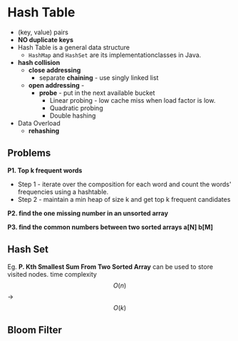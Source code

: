 <extoc></extoc>

# Hash Table

- (key, value) pairs
- **NO duplicate keys**
- Hash Table is a general data structure
    - `HashMap` and `HashSet` are its implementationclasses in Java.
- **hash collision**
    - **close addressing** 
        - separate **chaining** - use singly linked list
    - **open addressing** - 
        - **probe** - put in the next available bucket
            - Linear probing - low cache miss when load factor is low.
            - Quadratic probing
            - Double hashing
- Data Overload
    - **rehashing**

## Problems

__P1. Top k frequent words__

- Step 1 - iterate over the composition for each word and count the words' frequencies using a hashtable.
- Step 2 - maintain a min heap of size k and get top k frequent candidates

__P2. find the one missing number in an unsorted array__

__P3. find the common numbers between two sorted arrays a[N] b[M]__


## Hash Set

Eg. __P. Kth Smallest Sum From Two Sorted Array__
can be used to store visited nodes.
time complexity $$O(n)$$ -> $$O(k)$$

## Bloom Filter




